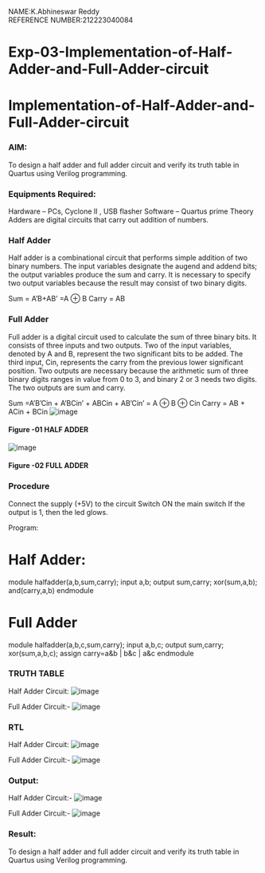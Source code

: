 NAME:K.Abhineswar Reddy<br>
REFERENCE NUMBER:212223040084
# Exp-03-Implementation-of-Half-Adder-and-Full-Adder-circuit

# Implementation-of-Half-Adder-and-Full-Adder-circuit
### AIM:
To design a half adder and full adder circuit and verify its truth table in Quartus using Verilog programming.

### Equipments Required:
Hardware – PCs, Cyclone II , USB flasher
Software – Quartus prime
Theory
Adders are digital circuits that carry out addition of numbers.

### Half Adder
Half adder is a combinational circuit that performs simple addition of two binary numbers. The input variables designate the augend and addend bits; the output variables produce the sum and carry. It is necessary to specify two output variables because the result may consist of two binary digits.

Sum = A’B+AB’ =A ⊕ B Carry = AB

### Full Adder
Full adder is a digital circuit used to calculate the sum of three binary bits. It consists of three inputs and two outputs. Two of the input variables, denoted by A and B, represent the two significant bits to be added. The third input, Cin, represents the carry from the previous lower significant position. Two outputs are necessary because the arithmetic sum of three binary digits ranges in value from 0 to 3, and binary 2 or 3 needs two digits. The two outputs are sum and carry.

Sum =A’B’Cin + A’BCin’ + ABCin + AB’Cin’ = A ⊕ B ⊕ Cin Carry = AB + ACin + BCin
![image](https://github.com/23012312/Exp-02-Implementation-of-Half-Adder-and-Full-Adder-circuit/assets/150009714/e0f7e18e-7dad-46cd-ad7f-18420202df3f)

 
#### Figure -01 HALF ADDER 
![image](https://github.com/23012312/Exp-02-Implementation-of-Half-Adder-and-Full-Adder-circuit/assets/150009714/8797e5e4-4ce2-40ef-8d2a-505097e13576)


#### Figure -02 FULL ADDER 

### Procedure

Connect the supply (+5V) to the circuit
Switch ON the main switch
If the output is 1, then the led glows. 

Program:
# Half Adder:


module halfadder(a,b,sum,carry);
input a,b;
output sum,carry;
xor(sum,a,b);
and(carry,a,b)
endmodule



# Full Adder


module halfadder(a,b,c,sum,carry);
input a,b,c;
output sum,carry;
xor(sum,a,b,c);
assign carry=a&b | b&c | a&c
endmodule



### TRUTH TABLE 
Half Adder Circuit:
![image](https://github.com/23012312/Exp-02-Implementation-of-Half-Adder-and-Full-Adder-circuit/assets/150009714/d020a304-f4c2-4a4b-9114-551f43a9bb0d)


Full Adder Circuit:-
![image](https://github.com/23012312/Exp-02-Implementation-of-Half-Adder-and-Full-Adder-circuit/assets/150009714/1031e70b-e4cb-4d91-8182-1bfbc53041e1)


### RTL
Half Adder Circuit:
![image](https://github.com/23012312/Exp-02-Implementation-of-Half-Adder-and-Full-Adder-circuit/assets/150009714/145a3f18-34c1-4cd7-8fb6-45b8fa07ea5e)


Full Adder Circuit:-
![image](https://github.com/23012312/Exp-02-Implementation-of-Half-Adder-and-Full-Adder-circuit/assets/150009714/3d09728b-9123-422e-bf7b-5e51284701f0)


### Output:
Half Adder Circuit:-
![image](https://github.com/23012312/Exp-02-Implementation-of-Half-Adder-and-Full-Adder-circuit/assets/150009714/78f6351b-62ee-40d5-96d7-854cdd02a44e)


Full Adder Circuit:-
![image](https://github.com/23012312/Exp-02-Implementation-of-Half-Adder-and-Full-Adder-circuit/assets/150009714/77ff4212-0fd2-4bd4-bb46-be6e5de97c1d)


### Result:
To design a half adder and full adder circuit and verify its truth table in Quartus using Verilog programming.






































